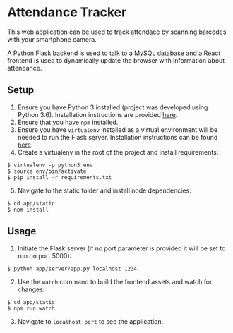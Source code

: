 # Attendance Tracker
This web application can be used to track attendace by scanning barcodes with your smartphone camera.

A Python Flask backend is used to talk to a MySQL database and a React frontend is used to dynamically update the browser with information about attendance.

## Setup
1. Ensure you have Python 3 installed (project was developed using Python 3.6). Installation instructions are provided [here](http://docs.python-guide.org/en/latest/starting/installation/).
2. Ensure that you have `npm` installed.
3. Ensure you have `virtualenv` installed as a virtual environment will be needed to run the Flask server. Installation instructions can be found [here](https://virtualenv.pypa.io/en/stable/installation/).
4. Create a virtualenv in the root of the project and install requirements:
```
$ virtualenv -p python3 env
$ source env/bin/activate
$ pip install -r requirements.txt
```
5. Navigate to the static folder and install node dependencies:
```
$ cd app/static
$ npm install
```

## Usage
1. Initiate the Flask server (if no port parameter is provided it will be set to run on port 5000):
```
$ python app/server/app.py localhost 1234
```
2. Use the `watch` command to build the frontend assets and watch for changes:
```
$ cd app/static
$ npm run watch
```
3. Navigate to `localhost:port` to see the application.

